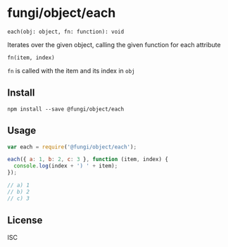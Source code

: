 fungi/object/each
=================

    each(obj: object, fn: function): void

Iterates over the given object, calling the given function for each attribute

    fn(item, index)

`fn` is called with the item and its index in `obj`

Install
-------

    npm install --save @fungi/object/each

Usage
-----

```js
var each = require('@fungi/object/each');

each({ a: 1, b: 2, c: 3 }, function (item, index) {
  console.log(index + ') ' + item);
});

// a) 1
// b) 2
// c) 3
```

License
-------

ISC
